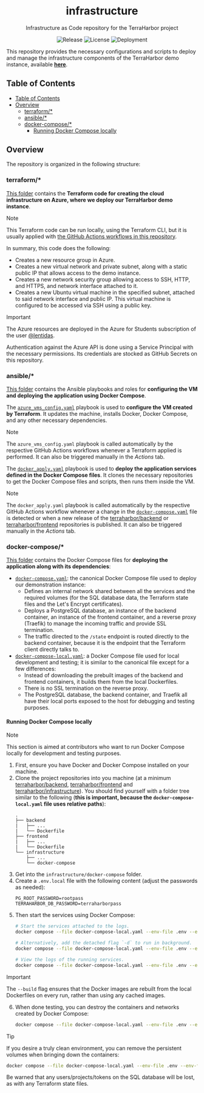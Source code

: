 <h1 align="center" style="margin-top: 0px;">infrastructure</h1>

<p align="center">Infrastructure as Code repository for the TerraHarbor project</p>

<div align="center">

![Release](https://img.shields.io/github/v/release/terraharbor/infrastructure?style=for-the-badge) ![License](https://img.shields.io/github/license/terraharbor/infrastructure?style=for-the-badge&logo=gplv3)
![Deployment](https://img.shields.io/github/actions/workflow/status/terraharbor/infrastructure/ansible-docker-apply.yaml?style=for-the-badge&logo=docker&label=Deployment)

</div>

This repository provides the necessary configurations and scripts to deploy and manage the infrastructure components of the TerraHarbor demo instance, available [**here**](https://terraharbor.westeurope.cloudapp.azure.com).

## Table of Contents

- [Table of Contents](#table-of-contents)
- [Overview](#overview)
  - [terraform/\*](#terraform)
  - [ansible/\*](#ansible)
  - [docker-compose/\*](#docker-compose)
    - [Running Docker Compose locally](#running-docker-compose-locally)

## Overview

The repository is organized in the following structure:

### terraform/*

[This folder](./terraform/) contains the **Terraform code for creating the cloud infrastructure on Azure, where we deploy our TerraHarbor demo instance**.

> [!NOTE]
> This Terraform code can be run locally, using the Terraform CLI, but it is usually applied with [the GitHub Actions workflows in this repository](./.github/workflows).

In summary, this code does the following:

- Creates a new resource group in Azure.
- Creates a new virtual network and private subnet, along with a static public IP that allows access to the demo instance.
- Creates a new network security group allowing access to SSH, HTTP, and HTTPS, and network interface attached to it.
- Creates a new Ubuntu virtual machine in the specified subnet, attached to said network interface and public IP. This virtual machine is configured to be accessed via SSH using a public key.

> [!IMPORTANT]
> The Azure resources are deployed in the Azure for Students subscription of the user [@lentidas](https://github.com/lentidas).
> 
> Authentication against the Azure API is done using a Service Principal with the necessary permissions. Its credentials are stocked as GitHub Secrets on this repository.

### ansible/*

[This folder](./ansible/) contains the Ansible playbooks and roles for **configuring the VM and deploying the application using Docker Compose**.

The [`azure_vms_config.yaml`](./ansible/azure_vms_config.yaml) playbook is used to **configure the VM created by Terraform**. It updates the machine, installs Docker, Docker Compose, and any other necessary dependencies. 

> [!NOTE]
> The `azure_vms_config.yaml` playbook is called automatically by the respective GitHub Actions workflows whenever a Terraform applied is performed. It can also be triggered manually in the *Actions* tab.

The [`docker_apply.yaml`](./ansible/docker_apply.yaml) playbook is used to **deploy the application services defined in the Docker Compose files**. It clones the necessary repositories to get the Docker Compose files and scripts, then runs them inside the VM.

> [!NOTE]
> The `docker_apply.yaml` playbook is called automatically by the respective GitHub Actions workflow whenever a change in the [`docker-compose.yaml`](./docker-compose/docker-compose.yaml) file is detected or when a new release of the [terraharbor/backend](https://github.com/terraharbor/backend) or [terraharbor/frontend](https://github.com/terraharbor/frontend) repositories is published. It can also be triggered manually in the *Actions* tab.

<!-- TODO Add instructions to run Ansible locally -->

### docker-compose/*

[This folder](./docker-compose/) contains the Docker Compose files for **deploying the application along with its dependencies**:

- [`docker-compose.yaml`](./docker-compose/docker-compose.yaml): the canonical Docker Compose file used to deploy our demonstration instance:
  - Defines an internal network shared between all the services and the required volumes (for the SQL database data, the Terraform state files and the Let's Encrypt certificates).
  - Deploys a PostgreSQL database, an instance of the backend container, an instance of the frontend container, and a reverse proxy (Traefik) to manage the incoming traffic and provide SSL termination.
  - The traffic directed to the `/state` endpoint is routed directly to the backend container, because it is the endpoint that the Terraform client directly talks to.
- [`docker-compose-local.yaml`](./docker-compose/docker-compose-local.yaml): a Docker Compose file used for local development and testing; it is similar to the canonical file except for a few differences:
  - Instead of downloading the prebuilt images of the backend and frontend containers, it builds them from the local Dockerfiles.
  - There is no SSL termination on the reverse proxy.
  - The PostgreSQL database, the backend container, and Traefik all have their local ports exposed to the host for debugging and testing purposes.

#### Running Docker Compose locally

> [!NOTE]
> This section is aimed at contributors who want to run Docker Compose locally for development and testing purposes.

1. First, ensure you have Docker and Docker Compose installed on your machine.
2. Clone the project repositories into you machine (at a minimum [terraharbor/backend](https://github.com/terraharbor/backend), [terraharbor/frontend](https://github.com/terraharbor/frontend) and [terraharbor/infrastructure](https://github.com/terraharbor/infrastructure)). You should find yourself with a folder tree similar to the following (**this is important, because the `docker-compose-local.yaml` file uses relative paths**):
    ```
    .
    ├── backend
    |   ├── ...
    |   └── Dockerfile
    ├── frontend
    |   ├── ...
    |   └── Dockerfile
    └── infrastructure
        ├── ...
        └── docker-compose
    ```
3. Get into the `infrastructure/docker-compose` folder.
4. Create a `.env.local` file with the following content (adjust the passwords as needed):
    ```
    PG_ROOT_PASSWORD=rootpass
    TERRAHARBOR_DB_PASSWORD=terraharborpass
    ```
5. Then start the services using Docker Compose:
    ```bash
    # Start the services attached to the logs.
    docker compose --file docker-compose-local.yaml --env-file .env --env-file .env.local up --build

    # Alternatively, add the detached flag `-d` to run in background.
    docker compose --file docker-compose-local.yaml --env-file .env --env-file .env.local up --build -d

    # View the logs of the running services.
    docker compose --file docker-compose-local.yaml --env-file .env --env-file .env.local logs -f
    ```
> [!IMPORTANT]
> The `--build` flag ensures that the Docker images are rebuilt from the local Dockerfiles on every run, rather than using any cached images.

6. When done testing, you can destroy the containers and networks created by Docker Compose:
    ```bash
    docker compose --file docker-compose-local.yaml --env-file .env --env-file .env.local down
    ```
> [!TIP]
> If you desire a truly clean environment, you can remove the persistent volumes when bringing down the containers:
> ```bash
> docker compose --file docker-compose-local.yaml --env-file .env --env-file .env.local down --volumes
> ```
> Be warned that any users/projects/tokens on the SQL database will be lost, as with any Terraform state files.
